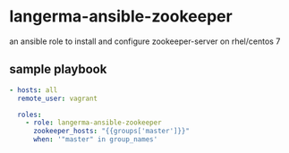 # langerma-ansible-zookeeper

an ansible role to install and configure zookeeper-server on rhel/centos 7

## sample playbook
```yml
- hosts: all
  remote_user: vagrant

  roles:
    - role: langerma-ansible-zookeeper
      zookeeper_hosts: "{{groups['master']}}"
      when: '"master" in group_names'
```
